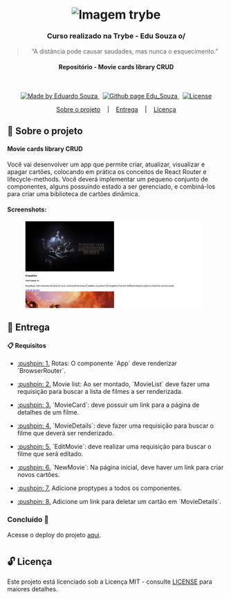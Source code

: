 <h1 align="center">
  <img align="center" alt="Imagem trybe" src="https://i.ibb.co/d4W2x4g/trybe.png" width="300px" />
</h1>

<h3 align="center">
  Curso realizado na Trybe - Edu Souza o/
</h3>

<blockquote align="center">“A distância pode causar saudades, mas nunca o esquecimento.”</blockquote>

<h4 align="center">
  Repositório - Movie cards library CRUD
</h4>

<br/>

<p align="center">
  <a href="https://github.com/EduSouza-programmer"    target="_blank">
    <img alt="Made by Eduardo Souza" src="https://img.shields.io/badge/made%20by-Edu%20Souza-%23F8952D">
  </a>&nbsp;
  <a href="https://edusouza-programmer.github.io/" target="_blank">
    <img alt="Github page Edu_Souza " src="https://img.shields.io/badge/Github%20page-Edu_Souza-orange">
  </a>&nbsp;
  <a href="#" >
    <img alt="License" src="https://img.shields.io/badge/license-MIT-%23F8952D">
  </a>
</p>

<p align="center">
  <a href="#rocket-Sobre-o-projeto">Sobre o projeto</a>&nbsp; &nbsp; |&nbsp; &nbsp;
  <a href="#postbox-Entrega"">Entrega</a>&nbsp; &nbsp; |&nbsp; &nbsp;
  <a href="#unlock-Licença">Licença</a>
</p>

## :rocket: Sobre o projeto

#### Movie cards library CRUD

Você vai desenvolver um app que permite criar, atualizar, visualizar e apagar cartões, colocando em prática os conceitos de React Router e lifecycle-methods.
Você deverá implementar um pequeno conjunto de componentes, alguns possuindo estado a ser gerenciado, e combiná-los para criar uma biblioteca de cartões dinâmica. 

#### Screenshots:

<p align=center >
  <img height="200px"  src="./img/home_desktop.png"> &nbsp;
</p>

## :postbox: Entrega

#### :clipboard: Requisitos

- <p><a href="#1"> :pushpin: 1.</a> Rotas: O componente `App` deve renderizar `BrowserRouter`.</p>
- <p><a href="#2"> :pushpin: 2.</a> Movie list: Ao ser montado, `MovieList` deve fazer uma requisição para buscar a lista de filmes a ser renderizada.</p>
- <p><a href="#3"> :pushpin: 3.</a> `MovieCard`: deve possuir um link para a página de detalhes de um filme.</p>
- <p><a href="#4"> :pushpin: 4.</a> `MovieDetails`: deve fazer uma requisição para buscar o filme que deverá ser renderizado.</p>
- <p><a href="#5"> :pushpin: 5.</a> `EditMovie`: deve realizar uma requisição para buscar o filme que será editado.</p>
- <p><a href="#6"> :pushpin: 6.</a> `NewMovie`: Na página inicial, deve haver um link para criar novos cartões.</p>
- <p><a href="#7"> :pushpin: 7.</a> Adicione proptypes a todos os componentes.</p>
- <p><a href="#8"> :pushpin: 8.</a> Adicione um link para deletar um cartão em `MovieDetails`.</p>
  

### Concluído :rocket:

Acesse o deploy do projeto [aqui](https://edusouza-programmer.github.io/Trybe_Projeto_13-3_Edu_Souza/).

#
## :unlock: Licença

Este projeto está licenciado sob a Licença MIT - consulte [LICENSE](https://opensource.org/licenses/MIT) para maiores detalhes.
